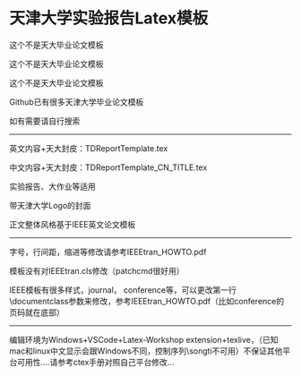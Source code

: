 # 天津大学实验报告Latex模板

这个不是天大毕业论文模板

这个不是天大毕业论文模板

这个不是天大毕业论文模板


Github已有很多天津大学毕业论文模板

如有需要请自行搜索

-----------------------

英文内容+天大封皮：TDReportTemplate.tex

中文内容+天大封皮：TDReportTemplate_CN_TITLE.tex

实验报告、大作业等适用

带天津大学Logo的封面

正文整体风格基于IEEE英文论文模板

---------------
字号，行间距，缩进等修改请参考IEEEtran_HOWTO.pdf

模板没有对IEEEtran.cls修改（patchcmd很好用）

IEEE模板有很多样式，journal， conference等，可以更改第一行\documentclass参数来修改，参考IEEEtran_HOWTO.pdf（比如conference的页码就在底部）

-----------

编辑环境为Windows+VSCode+Latex-Workshop extension+texlive，（已知mac和linux中文显示会跟Windows不同，控制序列\songti不可用）不保证其他平台可用性....请参考ctex手册对照自己平台修改...
